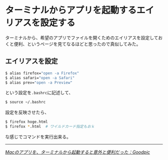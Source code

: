 # <span>ターミナルからアプリを起動する</span><span>エイリアスを設定する</span>

ターミナルから、希望のアプリでファイルを開くためのエイリアスを設定しておくと便利、というページを見てなるほどと思ったので真似してみた。

<!-- READMORE -->


## エイリアスを設定

~~~ sh
$ alias firefox="open -a Firefox"
$ alias safari="open -a Safari"
$ alias prev="open -a Preview"
~~~

という設定を`.bashrc`に記述して、

~~~ sh
$ source ~/.bashrc
~~~

設定を反映させたら、

~~~ sh
$ firefox hoge.html
$ firefox *.html  # ワイルドカード指定もおｋ
~~~

な感じでコマンドを実行出来る。

---

<cite>[Macのアプリを、ターミナルから起動すると意外と便利だった：Goodpic](http://www.goodpic.com/mt/archives2/2007/09/mac_2.html)</cite>
